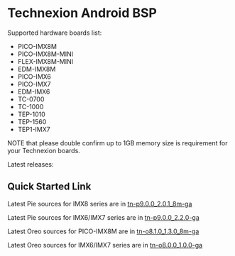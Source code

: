 Technexion Android BSP
==========

Supported hardware boards list:

* PICO-IMX8M
* PICO-IMX8M-MINI
* FLEX-IMX8M-MINI
* EDM-IMX8M
* PICO-IMX6
* PICO-IMX7
* EDM-IMX6
* TC-0700
* TC-1000
* TEP-1010
* TEP-1560
* TEP1-IMX7

NOTE that please double confirm up to 1GB memory size is requirement for your Technexion boards.

Latest releases:

Quick Started Link
-----------
Latest Pie sources for IMX8 series are in [tn-p9.0.0\_2.0.1\_8m-ga][latest-pie-8m]

Latest Pie sources for IMX6/IMX7 series are in [tn-p9.0.0\_2.2.0-ga][latest-pie]

Latest Oreo sources for PICO-IMX8M are in [tn-o8.1.0\_1.3.0\_8m-ga][latest-oreo-8m]

Latest Oreo sources for IMX6/IMX7 series are in [tn-o8.0.0\_1.0.0-ga][latest-oreo]

[latest-pie-8m]:https://github.com/technexion-android/cookers/tree/tn-p9.0.0_2.0.1_8m-ga#technexion-android-9-sdk-for-imx8-platforms "Pie for IMX8M"
[latest-pie]:https://github.com/technexion-android/cookers/tree/tn-p9.0.0_2.2.0-ga#technexion-android-9-sdk-for-imx6imx7-platforms "Pie for IMX6/IMX7"
[latest-oreo-8m]:https://github.com/technexion-android/cookers/tree/tn-o8.1.0_1.3.0_8m-ga#technexion-android-8-sdk-for-imx8-platforms "Oreo for IMX8M"
[latest-oreo]:https://github.com/technexion-android/cookers/tree/tn-o8.0.0_1.0.0-ga#technexion-android-8-sdk-for-imx6imx7-platforms "Oreo for IMX6/IMX7"

